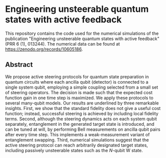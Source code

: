 # Engineering unsteerable quantum states with active feedback

This repository contains the code used for the numerical simulations of the publication "Engineering unsteerable quantum states with active feedback" (PRR 6 (1), 013244).
The numerical data can be found at https://zenodo.org/records/10605186.

## Abstract
We propose active steering protocols for quantum state preparation in quantum circuits where each ancilla qubit (detector) is connected to a single system qubit, employing a simple coupling selected from a small set of steering operators. The decision is made such that the expected cost function gain in one time step is maximized. We apply these protocols to several many-qubit models. Our results are underlined by three remarkable insights. First, we show that the standard fidelity does not give a useful cost function; instead, successful steering is achieved by including local fidelity terms. Second, although the steering dynamics acts on each system qubit separately, entanglement in the generated target state is introduced, and can be tuned at will, by performing Bell measurements on ancilla qubit pairs after every time step. This implements a weak-measurement variant of entanglement swapping. Third, numerical simulations suggest that the active steering protocol can reach arbitrarily designated target states, including passively unsteerable states such as the $N$-qubit W state.
